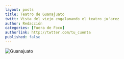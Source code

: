 ```yaml
---
layout: posts 
title: Teatro de Guanajuato 
twitt: Vista del viejo engalanando el teatro ju'arez
author: Redacción 
categories: [Fuera de Foco] 
authorlink: http://twtter.com/tu_cuenta 
published: false
---
```


![Guanajuato](http://i.imgur.com/HAvNS1mm.jpg)